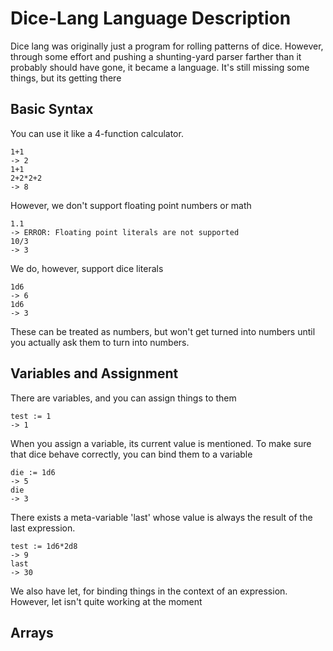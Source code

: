 # Dice-Lang Language Description
Dice lang was originally just a program for rolling
patterns of dice. However, through some effort
and pushing a shunting-yard parser farther than
it probably should have gone, it became a language.
It's still missing some things, but its getting there

## Basic Syntax
You can use it like a 4-function calculator.
```
1+1
-> 2
1+1
2+2*2+2
-> 8
```
However, we don't support floating point numbers or math
```
1.1
-> ERROR: Floating point literals are not supported
10/3
-> 3
```
We do, however, support dice literals
```
1d6
-> 6
1d6
-> 3
```
These can be treated as numbers, but won't get turned into
numbers until you actually ask them to turn into numbers.

## Variables and Assignment
There are variables, and you can assign things to them
```
test := 1
-> 1
```
When you assign a variable, its current value is mentioned.
To make sure that dice behave correctly, you can bind
them to a variable
```
die := 1d6
-> 5
die
-> 3
```
There exists a meta-variable 'last' whose value is always the
result of the last expression.
```
test := 1d6*2d8
-> 9
last
-> 30
```
We also have let, for binding things in the context of an
expression. However, let isn't quite working at the moment
## Arrays
